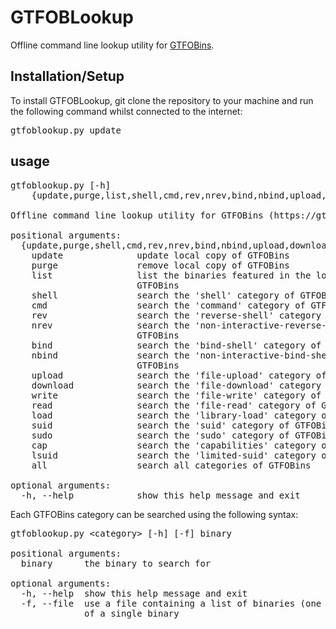 # GTFOBLookup
Offline command line lookup utility for [GTFOBins](https://github.com/GTFOBins/GTFOBins.github.io).

## Installation/Setup
To install GTFOBLookup, git clone the repository to your machine and run the following command whilst connected to the internet:
<pre>
gtfoblookup.py update
</pre>

## usage
<pre>
gtfoblookup.py [-h]
    {update,purge,list,shell,cmd,rev,nrev,bind,nbind,upload,download,write,read,load,suid,sudo,cap,lsuid,all}...

Offline command line lookup utility for GTFOBins (https://gtfobins.github.io/)

positional arguments:
  {update,purge,shell,cmd,rev,nrev,bind,nbind,upload,download,write,read,load,suid,sudo,cap,lsuid,all}
    update              update local copy of GTFOBins
    purge               remove local copy of GTFOBins
    list                list the binaries featured in the local copy of
                        GTFOBins
    shell               search the 'shell' category of GTFOBins
    cmd                 search the 'command' category of GTFOBins
    rev                 search the 'reverse-shell' category of GTFOBins
    nrev                search the 'non-interactive-reverse-shell' category of
                        GTFOBins
    bind                search the 'bind-shell' category of GTFOBins
    nbind               search the 'non-interactive-bind-shell' category of
                        GTFOBins
    upload              search the 'file-upload' category of GTFOBins
    download            search the 'file-download' category of GTFOBins
    write               search the 'file-write' category of GTFOBins
    read                search the 'file-read' category of GTFOBins
    load                search the 'library-load' category of GTFOBins
    suid                search the 'suid' category of GTFOBins
    sudo                search the 'sudo' category of GTFOBins
    cap                 search the 'capabilities' category of GTFOBins
    lsuid               search the 'limited-suid' category of GTFOBins
    all                 search all categories of GTFOBins

optional arguments:
  -h, --help            show this help message and exit
</pre>
Each GTFOBins category can be searched using the following syntax:
<pre>
gtfoblookup.py &lt;category&gt; [-h] [-f] binary

positional arguments:
  binary      the binary to search for

optional arguments:
  -h, --help  show this help message and exit
  -f, --file  use a file containing a list of binaries (one per line) instead
              of a single binary
</pre>
